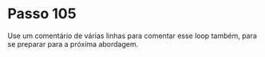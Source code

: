 # Passo 105

Use um comentário de várias linhas para comentar esse loop também, para se preparar para a próxima abordagem.